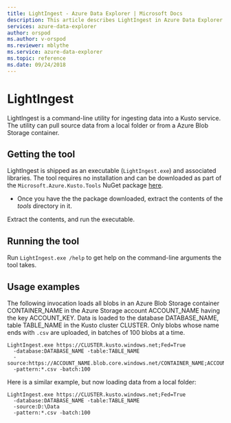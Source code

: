 ```yaml
---
title: LightIngest - Azure Data Explorer | Microsoft Docs
description: This article describes LightIngest in Azure Data Explorer.
services: azure-data-explorer
author: orspod
ms.author: v-orspod
ms.reviewer: mblythe
ms.service: azure-data-explorer
ms.topic: reference
ms.date: 09/24/2018
---
```

# LightIngest

LightIngest is a command-line utility for ingesting data into a Kusto service.
The utility can pull source data from a local folder or from a Azure Blob Storage
container.

## Getting the tool

LightIngest is shipped as an executable (`LightIngest.exe`) and associated libraries.
The tool requires no installation and can be downloaded as part of the `Microsoft.Azure.Kusto.Tools`
NuGet package [here](https://www.nuget.org/packages/Microsoft.Azure.Kusto.Tools/).
- Once you have the the package downloaded, extract the contents of the *tools* directory in it.

Extract the contents, and run the executable.

## Running the tool

Run `LightIngest.exe /help` to get help on the command-line arguments the tool takes. 

## Usage examples

The following invocation loads all blobs in an Azure Blob Storage container
CONTAINER_NAME in the Azure Storage account ACCOUNT_NAME having the key ACCOUNT_KEY.
Data is loaded to the database DATABASE_NAME, table TABLE_NAME in the Kusto cluster CLUSTER.
Only blobs whose name ends with `.csv` are uploaded, in batches of 100 blobs at a time.

```
LightIngest.exe https://CLUSTER.kusto.windows.net;Fed=True
  -database:DATABASE_NAME -table:TABLE_NAME
  -source:https://ACCOUNT_NAME.blob.core.windows.net/CONTAINER_NAME;ACCOUNT_KEY
  -pattern:*.csv -batch:100 
```

Here is a similar example, but now loading data from a local folder:

```
LightIngest.exe https://CLUSTER.kusto.windows.net;Fed=True
  -database:DATABASE_NAME -table:TABLE_NAME 
  -source:D:\Data 
  -pattern:*.csv -batch:100 
```